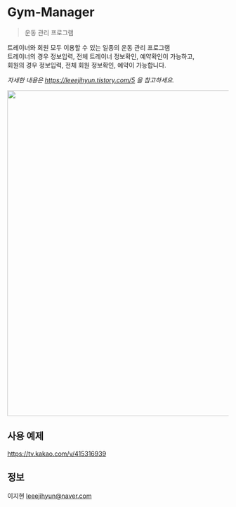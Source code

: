 # Gym-Manager
> 운동 관리 프로그램  

트레이너와 회원 모두 이용할 수 있는 일종의 운동 관리 프로그램  
트레이너의 경우 정보입력, 전체 트레이너 정보확인, 예약확인이 가능하고,  
회원의 경우 정보입력, 전체 회원 정보확인, 예약이 가능합니다.  

_자세한 내용은 https://leeejihyun.tistory.com/5 을 참고하세요._  

<center><img src="main.gif" width="700" height="741"></center>

## 사용 예제  
https://tv.kakao.com/v/415316939  

## 정보  
이지현 leeejihyun@naver.com  
